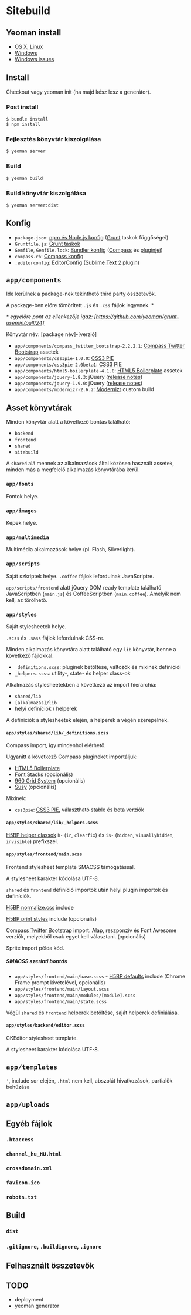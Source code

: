 # Sitebuild

## Yeoman install

- [OS X, Linux](http://yeoman.io/installation.html)
- [Windows](http://decodize.com/css/installing-yeoman-front-end-development-stack-windows/)
- [Windows issues](https://github.com/yeoman/yeoman/issues/216)

## Install

Checkout vagy yeoman init (ha majd kész lesz a generátor).

### Post install

```
$ bundle install
$ npm install
```

### Fejlesztés könyvtár kiszolgálása

```
$ yeoman server
```

### Build

```
$ yeoman build
```

### Build könyvtár kiszolgálása

```
$ yeoman server:dist
```

## Konfig

- `package.json`: [npm és Node.js konfig](http://package.json.nodejitsu.com/) ([Grunt](http://gruntjs.com/) taskok függőségei)
- `Gruntfile.js`: [Grunt taskok](https://github.com/gruntjs/grunt/wiki/Getting-started)
- `Gemfile`, `Gemfile.lock`: [Bundler konfig](http://gembundler.com/#getting-started) ([Compass](http://compass-style.org/) és [pluginjei](http://compass-style.org/frameworks/))
- `compass.rb`: [Compass konfig](http://compass-style.org/help/tutorials/configuration-reference/)
- `.editorconfig`: [EditorConfig](http://editorconfig.org/) ([Sublime Text 2 plugin](https://github.com/sindresorhus/editorconfig-sublime#readme))

## `app/components`

Ide kerülnek a package-nek tekinthető third party összetevők.

A package-ben előre tömörített `.js` és `.css` fájlok legyenek. *

_* egyelőre pont az ellenkezője igaz: [https://github.com/yeoman/grunt-usemin/pull/24]_

Könyvtár név: [package név]-[verzió]

- `app/components/compass_twitter_bootstrap-2.2.2.1`: [Compass Twitter Bootstrap](https://github.com/vwall/compass-twitter-bootstrap) assetek
- `app/components/css3pie-1.0.0`: [CSS3 PIE](http://css3pie.com/)
- `app/components/css3pie-2.0beta1`: [CSS3 PIE](http://css3pie.com/)
- `app/components/html5-boilerplate-4.1.0`: [HTML5 Boilerplate](https://github.com/h5bp/html5-boilerplate) assetek
- `app/components/jquery-1.8.3`: jQuery ([release notes](http://blog.jquery.com/2012/11/13/jquery-1-8-3-released/))
- `app/components/jquery-1.9.0`: jQuery ([release notes](http://blog.jquery.com/2013/01/15/jquery-1-9-final-jquery-2-0-beta-migrate-final-released/))
- `app/components/modernizr-2.6.2`: [Modernizr](http://modernizr.com/) custom build

## Asset könyvtárak

Minden könyvtár alatt a következő bontás található:

- `backend`
- `frontend`
- `shared`
- `sitebuild`

A `shared` alá mennek az alkalmazások által közösen használt assetek, minden más a megfelelő alkalmazás könyvtárába kerül.

### `app/fonts`

Fontok helye.

### `app/images`

Képek helye.

### `app/multimedia`

Multimédia alkalmazások helye (pl. Flash, Silverlight).

### `app/scripts`

Saját szkriptek helye. `.coffee` fájlok lefordulnak JavaScriptre.

`app/scripts/frontend` alatt jQuery DOM ready template található JavaScriptben (`main.js`) és CoffeeScriptben (`main.coffee`).
Amelyik nem kell, az törölhető.

### `app/styles`

Saját stylesheetek helye.

`.scss` és `.sass` fájlok lefordulnak CSS-re.

Minden alkalmazás könyvtára alatt található egy `lib` könyvtár, benne a következő fájlokkal:

- `_definitions.scss`: pluginek betöltése, változók és mixinek definíciói
- `_helpers.scss`: utility-, state- és helper class-ok

Alkalmazás stylesheetekben a következő az import hierarchia:

- `shared/lib`
- `[alkalmazás]/lib`
- helyi definíciók / helperek

A definíciók a stylesheetek elején, a helperek a végén szerepelnek.

#### `app/styles/shared/lib/_definitions.scss`

Compass import, így mindenhol elérhető.

Ugyanitt a következő Compass plugineket importáljuk:

- [HTML5 Boilerplate](https://github.com/sporkd/compass-h5bp)
- [Font Stacks](https://github.com/adamstac/font-stacks) (opcionális)
- [960 Grid System](https://github.com/nextmat/compass-960-plugin) (opcionális)
- [Susy](https://github.com/ericam/susy) (opcionális)

Mixinek:

- `css3pie`: [CSS3 PIE](http://css3pie.com/), választható stable és beta verziók

#### `app/styles/shared/lib/_helpers.scss`

[H5BP helper classok](https://github.com/h5bp/html5-boilerplate/blob/master/doc/css.md#common-helpers) `h-` (`ir`, `clearfix`) és `is-` (`hidden`, `visuallyhidden`, `invisible`) prefixszel.

#### `app/styles/frontend/main.scss`

Frontend stylesheet template SMACSS támogatással.

A stylesheet karakter kódolása UTF-8.

`shared` és `frontend` definíció importok után helyi plugin importok és definíciók.

[H5BP normalize.css](https://github.com/h5bp/html5-boilerplate/blob/master/doc/css.md#normalizecss) include

[H5BP print styles](https://github.com/h5bp/html5-boilerplate/blob/master/doc/css.md#print-styles) include (opcionális)

[Compass Twitter Bootstrap](https://github.com/vwall/compass-twitter-bootstrap) import. Alap, reszponzív és Font Awesome verziók, melyekből csak egyet kell választani. (opcionális)

Sprite import példa kód.

##### SMACSS szerinti bontás

- `app/styles/frontend/main/base.scss` - [H5BP defaults](https://github.com/h5bp/html5-boilerplate/blob/master/doc/css.md#html5-boilerplate-defaults) include (Chrome Frame prompt kivételével, opcionális)
- `app/styles/frontend/main/layout.scss`
- `app/styles/frontend/main/modules/[module].scss`
- `app/styles/frontend/main/state.scss`

Végül `shared` és `frontend` helperek betöltése, saját helperek definiálása.

#### `app/styles/backend/editor.scss`

CKEditor stylesheet template.

A stylesheet karakter kódolása UTF-8.

## `app/templates`

`'`, include sor elején, `.html` nem kell, abszolút hivatkozások, partialök behúzása

## `app/uploads`

## Egyéb fájlok

### `.htaccess`

### `channel_hu_HU.html`

### `crossdomain.xml`

### `favicon.ico`

### `robots.txt`

## Build

### `dist`

### `.gitignore`, `.buildignore`, `.ignore`

## Felhasznált összetevők

## TODO

- deployment
- yeoman generator

